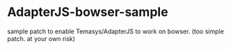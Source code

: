 # AdapterJS-bowser-sample
sample patch to enable Temasys/AdapterJS to work on bowser. (too simple patch. at your own risk)

